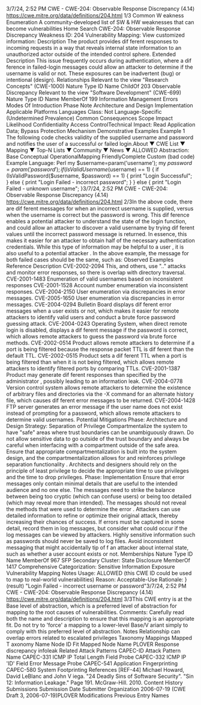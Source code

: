 3/7/24, 2:52 PM CWE - CWE-204: Observable Response Discrepancy (4.14)
https://cwe.mitre.org/data/deﬁnitions/204.html 1/3
Common W eakness Enumeration
A community-developed list of SW & HW weaknesses that can become
vulnerabilities
Home Search
CWE-204: Observable Response Discrepancy
Weakness ID: 204
Vulnerability Mapping: 
View customized information:
 Description
The product provides dif ferent responses to incoming requests in a way that reveals internal state information to an unauthorized
actor outside of the intended control sphere.
 Extended Description
This issue frequently occurs during authentication, where a dif ference in failed-login messages could allow an attacker to determine if
the username is valid or not. These exposures can be inadvertent (bug) or intentional (design).
 Relationships
 Relevant to the view "Research Concepts" (CWE-1000)
Nature Type ID Name
ChildOf 203 Observable Discrepancy
 Relevant to the view "Software Development" (CWE-699)
Nature Type ID Name
MemberOf 199 Information Management Errors
 Modes Of Introduction
Phase Note
Architecture and Design
Implementation
 Applicable Platforms
Languages
Class: Not Language-Specific (Undetermined Prevalence)
 Common Consequences
Scope Impact Likelihood
Confidentiality
Access ControlTechnical Impact: Read Application Data; Bypass Protection Mechanism
 Demonstrative Examples
Example 1
The following code checks validity of the supplied username and password and notifies the user of a successful or failed login.About ▼ CWE List ▼ Mapping ▼ Top-N Lists ▼ Community ▼ News ▼
ALLOWED
Abstraction: Base
Conceptual OperationalMapping
FriendlyComplete Custom
(bad code) Example Language: Perl 
my $username=param('username');
my $password=param('password');
if (IsValidUsername($username) == 1)
{
if (IsValidPassword($username, $password) == 1)
{
print "Login Successful";
}
else
{
print "Login Failed - incorrect password";
}
}
else
{
print "Login Failed - unknown username";
}3/7/24, 2:52 PM CWE - CWE-204: Observable Response Discrepancy (4.14)
https://cwe.mitre.org/data/deﬁnitions/204.html 2/3In the above code, there are dif ferent messages for when an incorrect username is supplied, versus when the username is correct but
the password is wrong. This dif ference enables a potential attacker to understand the state of the login function, and could allow an
attacker to discover a valid username by trying dif ferent values until the incorrect password message is returned. In essence, this
makes it easier for an attacker to obtain half of the necessary authentication credentials.
While this type of information may be helpful to a user , it is also useful to a potential attacker . In the above example, the message for
both failed cases should be the same, such as:
 Observed Examples
Reference Description
CVE-2002-2094 This, and others, use ".." attacks and monitor error responses, so there is overlap with directory
traversal.
CVE-2001-1483 Enumeration of valid usernames based on inconsistent responses
CVE-2001-1528 Account number enumeration via inconsistent responses.
CVE-2004-2150 User enumeration via discrepancies in error messages.
CVE-2005-1650 User enumeration via discrepancies in error messages.
CVE-2004-0294 Bulletin Board displays dif ferent error messages when a user exists or not, which makes it easier for
remote attackers to identify valid users and conduct a brute force password guessing attack.
CVE-2004-0243 Operating System, when direct remote login is disabled, displays a dif ferent message if the password is
correct, which allows remote attackers to guess the password via brute force methods.
CVE-2002-0514 Product allows remote attackers to determine if a port is being filtered because the response packet
TTL is dif ferent than the default TTL.
CVE-2002-0515 Product sets a dif ferent TTL when a port is being filtered than when it is not being filtered, which allows
remote attackers to identify filtered ports by comparing TTLs.
CVE-2001-1387 Product may generate dif ferent responses than specified by the administrator , possibly leading to an
information leak.
CVE-2004-0778 Version control system allows remote attackers to determine the existence of arbitrary files and
directories via the -X command for an alternate history file, which causes dif ferent error messages to
be returned.
CVE-2004-1428 FTP server generates an error message if the user name does not exist instead of prompting for a
password, which allows remote attackers to determine valid usernames.
 Potential Mitigations
Phase: Architecture and Design
Strategy: Separation of Privilege
Compartmentalize the system to have "safe" areas where trust boundaries can be unambiguously drawn. Do not allow sensitive
data to go outside of the trust boundary and always be careful when interfacing with a compartment outside of the safe area.
Ensure that appropriate compartmentalization is built into the system design, and the compartmentalization allows for and
reinforces privilege separation functionality . Architects and designers should rely on the principle of least privilege to decide the
appropriate time to use privileges and the time to drop privileges.
Phase: Implementation
Ensure that error messages only contain minimal details that are useful to the intended audience and no one else. The
messages need to strike the balance between being too cryptic (which can confuse users) or being too detailed (which may
reveal more than intended). The messages should not reveal the methods that were used to determine the error . Attackers can
use detailed information to refine or optimize their original attack, thereby increasing their chances of success.
If errors must be captured in some detail, record them in log messages, but consider what could occur if the log messages can
be viewed by attackers. Highly sensitive information such as passwords should never be saved to log files.
Avoid inconsistent messaging that might accidentally tip of f an attacker about internal state, such as whether a user account
exists or not.
 Memberships
Nature Type ID Name
MemberOf 967 SFP Secondary Cluster: State Disclosure
MemberOf 1417 Comprehensive Categorization: Sensitive Information Exposure
 Vulnerability Mapping Notes
Usage: ALLOWED (this CWE ID could be used to map to real-world vulnerabilities)
Reason: Acceptable-Use
Rationale:
}
(result) 
"Login Failed - incorrect username or password"3/7/24, 2:52 PM CWE - CWE-204: Observable Response Discrepancy (4.14)
https://cwe.mitre.org/data/deﬁnitions/204.html 3/3This CWE entry is at the Base level of abstraction, which is a preferred level of abstraction for mapping to the root causes of
vulnerabilities.
Comments:
Carefully read both the name and description to ensure that this mapping is an appropriate fit. Do not try to 'force' a mapping to a
lower-level Base/V ariant simply to comply with this preferred level of abstraction.
 Notes
Relationship
can overlap errors related to escalated privileges
 Taxonomy Mappings
Mapped T axonomy Name Node ID Fit Mapped Node Name
PLOVER Response discrepancy infoleak
 Related Attack Patterns
CAPEC-ID Attack Pattern Name
CAPEC-331 ICMP IP Total Length Field Probe
CAPEC-332 ICMP IP 'ID' Field Error Message Probe
CAPEC-541 Application Fingerprinting
CAPEC-580 System Footprinting
 References
[REF-44] Michael Howard, David LeBlanc and John V iega. "24 Deadly Sins of Software Security". "Sin 12: Information Leakage."
Page 191. McGraw-Hill. 2010.
 Content History
 Submissions
Submission Date Submitter Organization
2006-07-19
(CWE Draft 3, 2006-07-19)PLOVER
 Modifications
 Previous Entry Names